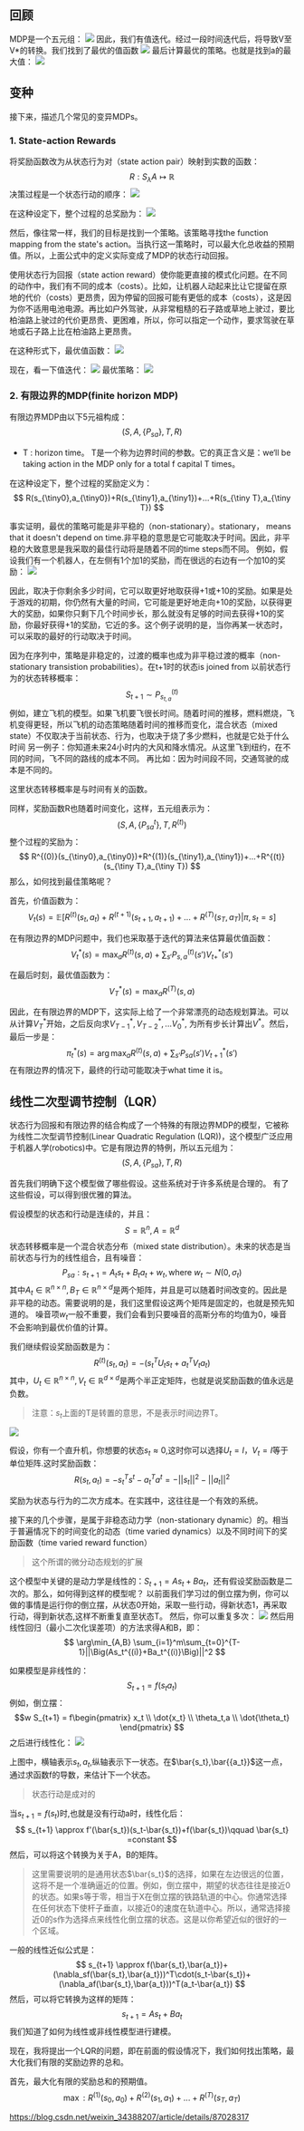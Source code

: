 ## 回顾
MDP是一个五元组：
![](https://raw.githubusercontent.com/fray-hao/images/master/20190605082650.png)
因此，我们有值迭代。经过一段时间迭代后，将导致V至V*的转换。我们找到了最优的值函数
![](https://raw.githubusercontent.com/fray-hao/images/master/20190605082822.png)
最后计算最优的策略。也就是找到a的最大值：
![](https://raw.githubusercontent.com/fray-hao/images/master/20190605083228.png)


## 变种
接下来，描述几个常见的变异MDPs。

### 1. State-action Rewards

将奖励函数改为从状态行为对（state action pair）映射到实数的函数：
$$
R: S_\lambda A\mapsto \mathbb{R}
$$
决策过程是一个状态行动的顺序：
![](https://raw.githubusercontent.com/fray-hao/images/master/20190605084553.png)

在这种设定下，整个过程的总奖励为：
![](https://raw.githubusercontent.com/fray-hao/images/master/20190605084801.png)

然后，像往常一样，我们的目标是找到一个策略。该策略寻找the function mapping from the state's action。当执行这一策略时，可以最大化总收益的预期值。所以，上面公式中的定义实际变成了MDP的状态行动回报。

使用状态行为回报（state action reward）使你能更直接的模式化问题。在不同的动作中，我们有不同的成本（costs）。比如，让机器人动起来比让它提留在原地的代价（costs）更昂贵，因为停留的回报可能有更低的成本（costs），这是因为你不适用电池电源。再比如户外驾驶，从非常粗糙的石子路或草地上驶过，要比柏油路上驶过的代价更昂贵、更困难，所以，你可以指定一个动作，要求驾驶在草地或石子路上比在柏油路上更昂贵。

在这种形式下，最优值函数：
![](https://raw.githubusercontent.com/fray-hao/images/master/20190605090246.png)

现在，看一下值迭代：
![](https://raw.githubusercontent.com/fray-hao/images/master/20190605090647.png)
最优策略：
![](https://raw.githubusercontent.com/fray-hao/images/master/20190605090809.png)
### 2. 有限边界的MDP(finite horizon MDP)
有限边界MDP由以下5元祖构成：
$$
(S,A,\{P_{sa}\},T,R)
$$
- T : horizon time。 T是一个称为边界时间的参数。它的真正含义是：we‘ll be taking action in the MDP only for a total f capital T times。

在这种设定下，整个过程的奖励定义为：
$$
R(s_{\tiny0},a_{\tiny0})+R(s_{\tiny1},a_{\tiny1})+...+R(s_{\tiny T},a_{\tiny T})
$$

事实证明，最优的策略可能是非平稳的（non-stationary）。stationary， means that it doesn't depend on time.非平稳的意思是它可能取决于时间。因此，非平稳的大致意思是我采取的最佳行动将是随着不同的time steps而不同。
例如，假设我们有一个机器人，在左侧有1个加1的奖励，而在很远的右边有一个加10的奖励：
![](https://raw.githubusercontent.com/fray-hao/images/master/20190606081726.png)

因此，取决于你剩余多少时间，它可以取更好地取获得+1或+10的奖励。如果是处于游戏的初期，你仍然有大量的时间，它可能是更好地走向+10的奖励，以获得更大的奖励，如果你只剩下几个时间步长，那么就没有足够的时间去获得+10的奖励，你最好获得+1的奖励，它近的多。这个例子说明的是，当你再某一状态时，可以采取的最好的行动取决于时间。

因为在序列中，策略是非稳定的，过渡的概率也成为非平稳过渡的概率（non-stationary transistion probabilities）。在t+1时的状态is joined from 以前状态行为的状态转移概率：
$$
S_{t+1}\sim P^{(t)}_{s_{t,a}}
$$
例如，建立飞机的模型。如果飞机要飞很长时间。随着时间的推移，燃料燃烧，飞机变得更轻，所以飞机的动态策略随着时间的推移而变化，混合状态（mixed state）不仅取决于当前状态、行为，也取决于烧了多少燃料，也就是它处于什么时间
另一例子：你知道未来24小时内的大风和降水情况。从这里飞到纽约，在不同的时间，飞不同的路线的成本不同。
再比如：因为时间段不同，交通驾驶的成本是不同的。

这里状态转移概率是与时间有关的函数。

同样，奖励函数R也随着时间变化，这样，五元组表示为：
$$
(S,A,\{P^{t}_{sa}\},T,R^{(t)})
$$
整个过程的奖励为：
$$
R^{(0)}(s_{\tiny0},a_{\tiny0})+R^{(1)}(s_{\tiny1},a_{\tiny1})+...+R^{(t)}(s_{\tiny T},a_{\tiny T})
$$
那么，如何找到最佳策略呢？

首先，价值函数为：
$$
V_t(s) = \mathbb{E}\Big[R^{(t)}(s_t,a_t)+R^{(t+1)}(s_{t+1},a_{t+1})+...+R^{(T)}(s_T,a_T)|\pi,s_t=s\Big]
$$

在有限边界的MDP问题中，我们也采取基于迭代的算法来估算最优值函数：
$$
V_t^*(s)=\max_a R^{(t)}(s,a)+\sum_{s'}P^{(t)}_{s,a}(s')V^*_{t+}(s')
$$

在最后时刻，最优值函数为：
$$
V_T^*(s) =\max_a R^{(T)}(s,a)
$$

因此，在有限边界的MDP下，这实际上给了一个非常漂亮的动态规划算法。可以从计算$V^*_T$开始，之后反向求$V^*_{T-1},V^*_{T-2},...V^*_0$, 为所有步长计算出$V^*$。然后，最后一步是：
$$
\pi_t^*(s) = \arg\max_a R^{(t)}(s,a)+\sum_{s'} P_{sa}(s')V_{t+1}^*(s')
$$
在有限边界的情况下，最终的行动可能取决于what time it is。

## 线性二次型调节控制（LQR）
状态行为回报和有限边界的结合构成了一个特殊的有限边界MDP的模型，它被称为线性二次型调节控制(Linear Quadratic Regulation (LQR))，这个模型广泛应用于机器人学(robotics)中。它是有限边界的特例，所以五元组为：
$$
(S,A,\{P_{sa}\},T,R)
$$

首先我们明确下这个模型做了哪些假设。这些系统对于许多系统是合理的。 有了这些假设，可以得到很优雅的算法。

假设模型的状态和行动是连续的，并且：
$$
S=\mathbb{R}^n,A=\mathbb{R}^d
$$
状态转移概率是一个混合状态分布（mixed state distribution）。未来的状态是当前状态与行为的线性组合，且有噪音：
$$
P_{sa} : s_{t+1} = A_ts_t+B_ta_t+w_t, \text{where} \ w_t\sim N(0,\sigma_t)
$$
其中$A_t\in \mathbb{R}^{n\times n},B_T\in \mathbb{R}^{n\times d}$是两个矩阵，并且是可以随着时间改变的。因此是非平稳的动态。需要说明的是，我们这里假设这两个矩阵是固定的，也就是预先知道的。
噪音项$w_t$一般不重要，我们会看到只要噪音的高斯分布的均值为0，噪音不会影响到最优价值的计算。

我们继续假设奖励函数是为：
$$
R^{(t)}(s_t,a_t)= -\Big(s_t^TU_ts_t+a_t^TV_ta_t\Big)
$$
其中，$U_t\in \mathbb{R}^{n\times n},V_t\in \mathbb{R}^{d\times d}$是两个半正定矩阵，也就是说奖励函数的值永远是负数。
>注意：$s_t$上面的T是转置的意思，不是表示时间边界T。

![](https://raw.githubusercontent.com/fray-hao/images/master/20190610103204.png)

假设，你有一个直升机，你想要的状态$s_t\approx 0$,这时你可以选择$U_t=I，V_t=I$等于单位矩阵.这时奖励函数：
$$
R(s_t,a_t)= -s_t^Ts^t-a_t^Ta^t= -||s_t||^2-||a_t||^2
$$

奖励为状态与行为的二次方成本。在实践中，这往往是一个有效的系统。

接下来的几个步骤，是属于非稳态动力学（non-stationary dynamic）的。相当于普遍情况下的时间变化的动态（time varied dynamics）以及不同时间下的奖励函数（time varied reward function）

>这个所谓的微分动态规划的扩展

这个模型中关键的是动力学是线性的：$S_{t+1}=As_t+Ba_t$，还有假设奖励函数是二次的。那么，如何得到这样的模型呢？
以前面我们学习过的倒立摆为例，你可以做的事情是运行你的倒立摆，从状态0开始，采取一些行动，得新状态1，再采取行动，得到新状态,这样不断重复直至状态T。
然后，你可以重复多次：
![](https://raw.githubusercontent.com/fray-hao/images/master/20190610110154.png)
然后用线性回归（最小二次化误差项）的方法求得A和B，即：
$$
\arg\min_{A,B} \sum_{i=1}^m\sum_{t=0}^{T-1}||\Big(As_t^{(i)}+Ba_t^{(i)}\Big)||^2
$$

如果模型是非线性的：
$$
S_{t+1} = f(s_ta_t)
$$
例如，倒立摆：
$$w
S_{t+1} = f\begin{pmatrix}
    x_t
    \\ \dot{x_t}
    \\ \theta_t,a
    \\ \dot{\theta_t}
\end{pmatrix}
$$
之后进行线性化：
![](https://raw.githubusercontent.com/fray-hao/images/master/20190610112200.png)

上图中，横轴表示$s_t,a_t$,纵轴表示下一状态。在$\bar{s_t},\bar{{a_t}}$这一点，通过求函数f的导数，来估计下一个状态。
> 状态行动是成对的

当$s_{t+1}=f(s_t)$时,也就是没有行动a时，线性化后：
$$
s_{t+1} \approx f'(\bar{s_t})(s_t-\bar{s_t})+f(\bar{s_t})\qquad \bar{s_t} =constant
$$
然后，可以将这个转换为关于A，B的矩阵。
> 这里需要说明的是通用状态$\bar{s_t}$的选择，如果在左边很远的位置，这将不是一个准确逼近的位置。例如，倒立摆中，期望的状态往往是接近0的状态。如果s等于零，相当于X在倒立摆的铁路轨道的中心。你通常选择在任何状态下使杆子垂直，以接近0的速度在轨道中心。所以，通常选择接近0的s作为选择点来线性化倒立摆的状态。这是以你希望近似的很好的一个区域。

一般的线性近似公式是：
$$
s_{t+1} \approx f(\bar{s_t},\bar{a_t})+(\nabla_sf(\bar{s_t},\bar{a_t}))^T\cdot(s_t-\bar{s_t})+(\nabla_af(\bar{s_t},\bar{a_t}))^T(a_t-\bar{a_t})
$$
然后，可以将它转换为这样的矩阵：
$$
s_{t+1} = As_t+Ba_t
$$
我们知道了如何为线性或非线性模型进行建模。

现在，我将提出一个LQR的问题，即在前面的假设情况下，我们如何找出策略，最大化我们有限的奖励边界的总和。

首先，最大化有限的奖励总和的预期值。
$$
\max : R^{(1)}(s_0,a_0)+R^{(2)}(s_1,a_1)+...+R^{(T)}(s_T,a_T)
$$

https://blog.csdn.net/weixin_34388207/article/details/87028317